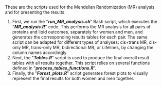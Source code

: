 These are the scripts used for the Mendelian Randomization (MR) analysis and for presenting the results:
1. First, we run the "***run_MR_analysis.sh***" Bash script, which executes the "***MR_analysis.R***" code. This performs the MR analysis for all pairs of proteins and lipid outcomes, separately for women and men, and generates the corresponding results tables for each pair. The same script can be adapted for different types of analyses: cis+trans MR, cis-only MR, trans-only MR, bidirectional MR, or Lifelines, by changing the column names accordingly.
2. Next, the "***Tables.R***" script is used to produce the final overall result tables with all results together. This script relies on several functions defined in "***process_tables_functions.R***".
3. Finally, the "***Forest_plots.R***" script generates forest plots to visually represent the final results for both women and men together.


